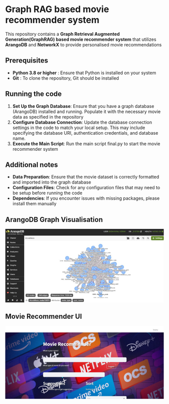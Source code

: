 # Graph RAG based movie recommender system
This repository contains a **Graph Retrieval Augmented Generation(GraphRAG) based movie recommender system** that utilizes **ArangoDB** and **NetworkX** to provide personalised movie recommendations
## Prerequisites
- **Python 3.8 or higher** : Ensure that Python is installed on your system
- **Git** : To clone the repository, Git should be installed
## Running the code
1. **Set Up the Graph Database**:
   Ensure that you have a graph database (ArangoDB) installed and running. Populate it with the necessary movie data as specified in the repository
2. **Configure Database Connection**:
   Update the database connection settings in the code to match your local setup. This may include specifying the database URI, authentication credentials, and database name.
3. **Execute the Main Script**:
   Run the main script final.py to start the movie recommender system
## Additional notes
- **Data Preparation**: Ensure that the movie dataset is correctly formatted and imported into the graph database
- **Configuration Files**: Check for any configuration files that may need to be setup before running the code
- **Dependencies**: If you encounter issues with missing packages, please install them manually

## ArangoDB Graph Visualisation
![ArangoDB Graph Visualisation](graph.jpg)
## Movie Recommender UI
![Movie Recommender UI](interface.jpg)
